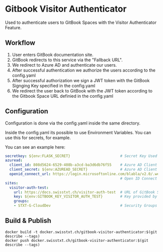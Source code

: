 # Gitbook Visitor Authenticator

Used to authenticate users to GitBook Spaces with the Visitor Authenticator Feature.

## Workflow

1. User enters GitBook documentation site.
2. GitBook redirects to this service via the "Fallback URL".
3. We redirect to Azure AD and authenticate our users.
4. After successful authentication we authorize the users according to the config.yaml
5. After successful authorization we sign a JWT token with the GitBook Signging Key specified in the config.yaml
6. We redirect the user back to GitBook with the JWT token according to the Gitbook Space URL definied in the config.yaml

## Configuration

Configuration is done via the config.yaml inside the same directory.

Inside the config.yaml its possible to use Environment Variables. You can use this for secrets, for example.

You can see an example here:

```yaml
secretkey: ${env:FLASK_SECRET}                       # Secret Key Used for Session Cookie Signing
azuread:
  client_id: 808d5624-6529-408b-a3cd-ba3d6db76f55    # Azure AD Client ID
  client_secret: ${env:AZUREAD_SECRET}               # Azure AD Client Secret
  openid_connect_url: https://login.microsoftonline.com/blabla/v2.0/.well-known/openid-configuration
                                                     # Open ID Connect URL from you Azure AD App
sites:
  visitor-auth-test:
    url: https://docs.swisstxt.ch/visitor-auth-test  # URL of GitBook Space
    key: ${env:GITBOOK_KEY_VISITOR_AUTH_TEST}        # Key provided by GitBook Visitor Authentication Feature
    groups:
    - STXT-G-CloudDev                                # Security Groups that are allowed as Readers
```

## Build & Publish

```shell
docker build -t docker.swisstxt.ch/gitbook-visitor-authenticator:$(git describe --tags)
docker push docker.swisstxt.ch/gitbook-visitor-authenticator:$(git describe --tags)
```
